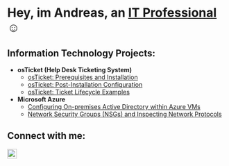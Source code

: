 <h1>Hey, im Andreas, an <a href="https://www.linkedin.com/in/andreasfoster">IT Professional</a>☺</h1>

<h2>  Information Technology Projects:</h2>

- <b>osTicket (Help Desk Ticketing System)</b>
  - [osTicket: Prerequisites and Installation](https://github.com/andreasfoster/osticket-prereqs)
  - [osTicket: Post-Installation Configuration](https://github.com/andreasfoster/post-install-config)
  - [osTicket: Ticket Lifecycle Examples](https://github.com/andreasfoster/ticket-lifecycle)
- <b>Microsoft Azure</b>
  - [Configuring On-premises Active Directory within Azure VMs](https://github.com/andreasfoster/configure-ad)
  - [Network Security Groups (NSGs) and Inspecting Network Protocols](https://github.com/andreasfoster/azure-network-protocols)

<h2> Connect with me:</h2>

[<img align="left" alt="Josh | LinkedIn" width="22px" src="https://cdn.jsdelivr.net/npm/simple-icons@v3/icons/linkedin.svg" />][linkedin]

[linkedin]: https://www.linkedin.com/in/andreasfoster
